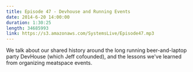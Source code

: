 ```yaml
--- 
title: Episode 47 - Devhouse and Running Events
date: 2014-6-20 14:00:00
duration: 1:30:25
length: 34685993
link: https://s3.amazonaws.com/SystemsLive/Episode47.mp3
---
```


We talk about our shared history around the long running beer-and-laptop party DevHouse (which Jeff cofounded), and the lessons we've learned from organizing meatspace events.